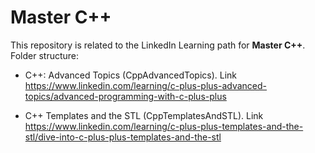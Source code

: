 # Master C++

This repository is related to the LinkedIn Learning path for **Master C++**. Folder structure:
- C++: Advanced Topics (CppAdvancedTopics). Link https://www.linkedin.com/learning/c-plus-plus-advanced-topics/advanced-programming-with-c-plus-plus

- C++ Templates and the STL (CppTemplatesAndSTL). Link https://www.linkedin.com/learning/c-plus-plus-templates-and-the-stl/dive-into-c-plus-plus-templates-and-the-stl
